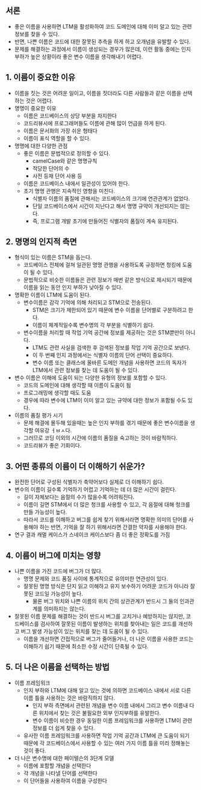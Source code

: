 ## 서론

- 좋은 이름을 사용하면 LTM을 활성화하여 코드 도메인에 대해 이미 알고 있는 관련 정보를 찾을 수 있다.
- 반면, 나쁜 이름은 코드에 대한 잘못된 추측을 하게 하고 오개념을 유발할 수 있다.
- 문제를 해결하는 과정에서 이름이 생성되는 경우가 많은데, 이런 활동 중에는 인지 부하가 높은 상황이라 좋은 변수 이름을 생각해내기 어렵다.

## 1. 이름이 중요한 이유

- 이름을 짓는 것은 어려운 일이고, 이름을 짓더라도 다른 사람들과 같은 이름을 선택하는 것은 어렵다.
- 명명이 중요한 이유
  - 이름은 코드베이스의 상당 부분을 차지한다
  - 코드리뷰시에 프로그래머들도 이름에 관해 많이 언급을 하게 된다.
  - 이름은 문서화의 가장 쉬운 형태다
  - 이름이 표식 역할을 할 수 있다.
- 명명에 대한 다양한 관점
  - 좋은 이름은 문법적으로 정의할 수 있다.
    - camelCase와 같은 명명규칙
    - 적당한 단어의 수
    - 사전 등재 단어 사용 등
  - 이름은 코드베이스 내에서 일관성이 있어야 한다.
  - 초기 명명 관행은 지속적인 영향을 미친다.
    - 식별자 이름의 품질에 관해서는 코드베이스의 크기에 연관관계가 없었다.
    - 단일 코드베이스에서 시간이 지난다고 해서 명명 규약이 개선되지는 않는다.
    - 즉, 프로그램 개발 초기에 만들어진 식별자의 품질이 계속 유지된다.

## 2. 명명의 인지적 측면

- 형식이 있는 이름은 STM을 돕는다.
  - 코드베이스 전체에 걸쳐 일관된 명명 관행을 사용하도록 규정하면 청킹에 도움이 될 수 있다.
  - 문법적으로 비슷한 이름들은 관련 정보가 매번 같은 방식으로 제시되기 때문에 이름을 읽는 동안 인지 부하가 낮아질 수 있다.
- 명확한 이름이 LTM에 도움이 된다.
  - 변수이름은 감각 기억에 의해 처리되고 STM으로 전송된다.
    - STM은 크기가 제한되어 있기 때문에 변수 이름을 단어별로 구분하려고 한다.
    - 이름이 체계적일수록 변수명의 각 부분을 식별하기 쉽다.
  - 변수이름을 처리할 때 작업 기억 공간에 정보를 제공하는 것은 STM뿐만이 아니다.
    - LTM도 관련 사실을 검색한 후 검색된 정보를 작업 기억 공간으로 보낸다.
    - 이 두 번째 인지 과정에서는 식별자 이름의 단어 선택이 중요하다.
    - 변수 이름 또는 클래스에 올바른 도메인 개념을 사용하면 코드의 독자가 LTM에서 관련 정보를 찾는 데 도움이 될 수 있다.
- 변수 이름은 이해에 도움이 되는 다양한 유형의 정보를 포함할 수 있다.
  - 코드의 도메인에 대해 생각할 때 이름이 도움이 됨
  - 프로그래밍에 생각할 때도 도움
  - 경우에 따라 변수에 LTM이 이미 알고 있는 규약에 대한 정보가 포함될 수도 있다.
- 이름의 품질 평가 시기
  - 문제 해결에 몰두해 있을때는 높은 인지 부하를 겪기 때문에 좋은 변수이름을 생각할 여유강 ㅓㅂㅅ다.
  - 그러므로 코딩 이외의 시간에 이름의 품질을 숙고하는 것이 바람직하다.
  - 코드리뷰가 좋은 기회이다.

## 3. 어떤 종류의 이름이 더 이해하기 쉬운가?

- 완전한 단어로 구성된 식별자가 축약어보다 실제로 더 이해하기 쉽다.
- 변수의 이름이 길수록 기억하기 어렵고 기억하는 데 더 많은 시간이 걸린다.
  - 길이 자체보다는 음절의 수가 많을수록 어려워진다.
  - 이름이 길면 STM에서 더 많은 청크를 사용할 수 있고, 각 음절에 대해 청크를 만들 가능성이 높다.
  - 따라서 코드를 이해하고 버그를 쉽게 찾기 위해서라면 명확한 의미의 단어를 사용해야 하는 반면, 기억을 잘 하기 위해서라면 간결한 약자를 사용해야 한다.
- 연구 결과 캐멀 케이스가 스네이크 케이스보다 좀 더 좋은 정확도를 가짐

## 4. 이름이 버그에 미치는 영향

- 나쁜 이름을 가진 코드에 버그가 더 많다.
  - 명명 문제와 코드 품질 사이에 통계적으로 유의미한 연관성이 있다.
  - 잘못된 명명 방식은 단지 읽고 이해하고 유지 보수하기 어려운 코드가 아니라 잘못된 코드일 가능성이 높다.
    - 물론 버그 위치와 나쁜 이름의 위치 간의 상관관계가 반드시 그 둘의 인과관계를 의미하지는 않는다.
- 잘못된 이름 문제를 해결하는 것이 반드시 버그를 고치거나 예방하지는 않지만, 코드베이스를 검사하여 잘못된 이름이 발생하는 위치를 찾아내는 일은 코드를 개선하고 버그 발생 가능성이 있는 위치를 찾는 데 도움이 될 수 있다.
  - 이름을 개선하면 간접적으로 버그가 줄어들거나, 더 나은 이름을 사용한 코드는 이해하기 쉽기 때문에 최소한 수정 시간이 단축될 수 있다.

## 5. 더 나은 이름을 선택하는 방법

- 이름 프레임워크
  - 인지 부하와 LTM에 대해 알고 있는 것에 의하면 코드베이스 내에서 서로 다른 이름 틀을 사용하는 것은 바람직하지 않다.
    - 인지 부하 측면에서 관련된 개념을 변수 이름 내에서 그리고 변수 이름내 다른 위치에서 찾는 것은 불필요한 외부 인지부하를 유발한다.
    - 변수 이름이 비슷한 경우 동일한 이름 프레임워크를 사용하면 LTM이 관련 정보를 더 쉽게 찾을 수 있다.
  - 유사한 이름 프레임워크를 사용하면 작업 기억 공간과 LTM에 큰 도움이 되기 때문에 각 코드베이스에서 사용할 수 있는 여러 가지 이름 틀을 미리 정해놓는 것이 좋다.
- 더 나은 변수명에 대한 페이텔슨의 3단계 모델
  - 이름에 포함할 개념을 선택한다
  - 각 개념을 나타낼 단어를 선택한다
  - 이 단어들을 사용하여 이름을 구성한다
